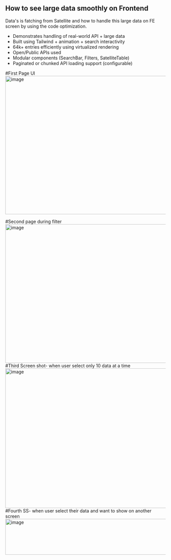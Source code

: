 ## How to see large data smoothly on Frontend 
Data's is fatching from Satellite and how to handle this large data on FE screen by using the code optimization. 
- Demonstrates handling of real-world API + large data
- Built using Tailwind + animation + search interactivity
- 64k+ entries efficiently using virtualized rendering
- Open/Public APIs used
- Modular components (SearchBar, Filters, SatelliteTable)
- Paginated or chunked API loading support (configurable)

#First Page UI
<img width="902" height="433" alt="image" src="https://github.com/user-attachments/assets/92e00bca-d283-4ae2-8347-860da2d561b4" />

#Second page during filter
<img width="918" height="434" alt="image" src="https://github.com/user-attachments/assets/ebfd811b-5072-4d6a-8879-f87f045eff87" />
#Third Screen shot- when user select only 10 data at a time
<img width="814" height="437" alt="image" src="https://github.com/user-attachments/assets/3a7a6e82-b73e-4e17-9835-97f65933d4db" />
#Fourth SS- when user select their data and want to show on another screen
<img width="947" height="112" alt="image" src="https://github.com/user-attachments/assets/5b007bb4-8b62-4f28-aa48-aa88e709909c" />

